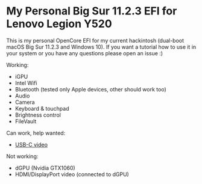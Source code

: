 My Personal Big Sur 11.2.3 EFI for Lenovo Legion Y520
=============

This is my personal OpenCore EFI for my current hackintosh (dual-boot macOS Big Sur 11.2.3 and Windows 10). If you want a tutorial how to use it in your system or you have any questions please open an issue :)

Working:
- iGPU
- Intel Wifi
- Bluetooth (tested only Apple devices, other should work too)
- Audio
- Camera
- Keyboard & touchpad
- Brightness control
- FileVault

Can work, help wanted:
- [USB-C video](https://github.com/adrianjagielak/lenovo_y520_efi/issues/6)

Not working:
- dGPU (Nvidia GTX1060)
- HDMI/DisplayPort video (connected to dGPU)
